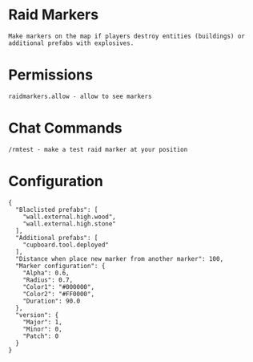 # Raid Markers
    Make markers on the map if players destroy entities (buildings) or additional prefabs with explosives.

# Permissions
    raidmarkers.allow - allow to see markers

# Chat Commands
    /rmtest - make a test raid marker at your position

# Configuration
```
{
  "Blaclisted prefabs": [
    "wall.external.high.wood",
    "wall.external.high.stone"
  ],
  "Additional prefabs": [
    "cupboard.tool.deployed"
  ],
  "Distance when place new marker from another marker": 100,
  "Marker configuration": {
    "Alpha": 0.6,
    "Radius": 0.7,
    "Color1": "#000000",
    "Color2": "#FF0000",
    "Duration": 90.0
  },
  "version": {
    "Major": 1,
    "Minor": 0,
    "Patch": 0
  }
}
```
